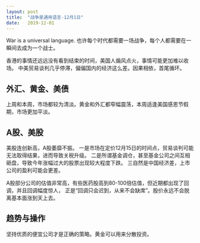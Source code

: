 ```yaml
---
layout: post
title:  "战争是通用语言-12月1日"
date:   2019-12-01
---
```


War is a universal language. 
也许每个时代都需要一场战争，每个人都需要在一瞬间去成为一个战士。

香港的事情还远远没有看到结束的时间，美国人煽风点火，事情可能更加难以收场。
中美贸易谈判几乎停滞，偏偏国内的经济这么差。因果相依，首尾循环。

## 外汇、黄金、美债
上周和本周，市场都较为清淡。黄金和外汇都窄幅震荡，本周适逢美国感恩节假期，市场更加平淡。

## A股、美股
美股连创新高，A股萎靡不振。
一是市场在定价12月15日的时间点，贸易谈判可能无法取得结果，进而导致关税升级。
二是所谓基金调仓，甚至基金公司之间互相砸盘，导致今年涨幅过大的股票出现较大程度下跌。
三自然是中国经济差，上市公司的盈利可能会更差。

A股部分公司的估值非常高，有些医药股高到80-100倍估值，但近期都出现了回调，并且回调幅度惊人，
正是“回调只会迟到，从来不会缺席”。股价永远不会脱离基本面涨到天上去。

## 趋势与操作
坚持优质的便宜公司才是正确的策略。黄金可以用来分散投资。